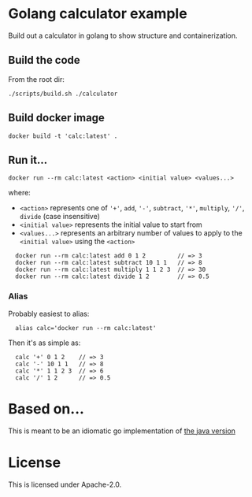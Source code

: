 # Golang calculator example
Build out a calculator in golang to show structure and containerization.

## Build the code
From the root dir:

`./scripts/build.sh ./calculator`

## Build docker image
`docker build -t 'calc:latest' .`

## Run it...
`docker run --rm calc:latest <action> <initial value> <values...>`

where:
- `<action>` represents one of `'+'`, `add`, `'-'`, `subtract`, `'*'`, `multiply`, `'/'`, `divide` (case insensitive)
- `<initial value>` represents the initial value to start from
- `<values...>` represents an arbitrary number of values to apply to the `<initial value>` using the `<action>`

```
  docker run --rm calc:latest add 0 1 2         // => 3
  docker run --rm calc:latest subtract 10 1 1   // => 8
  docker run --rm calc:latest multiply 1 1 2 3  // => 30
  docker run --rm calc:latest divide 1 2        // => 0.5
```

### Alias
Probably easiest to alias:
```
  alias calc='docker run --rm calc:latest'
```
Then it's as simple as:
```
  calc '+' 0 1 2    // => 3
  calc '-' 10 1 1   // => 8
  calc '*' 1 1 2 3  // => 6
  calc '/' 1 2      // => 0.5
```
# Based on...
This is meant to be an idiomatic go implementation of [the java version](https://github.com/jbariel/example-java-calculator)

# License
This is licensed under Apache-2.0.